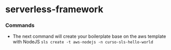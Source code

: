# serverless-framework

### Commands

- The next command will create your boilerplate base on the aws template with NodeJS
`sls create -t aws-nodejs -n curso-sls-hello-world`